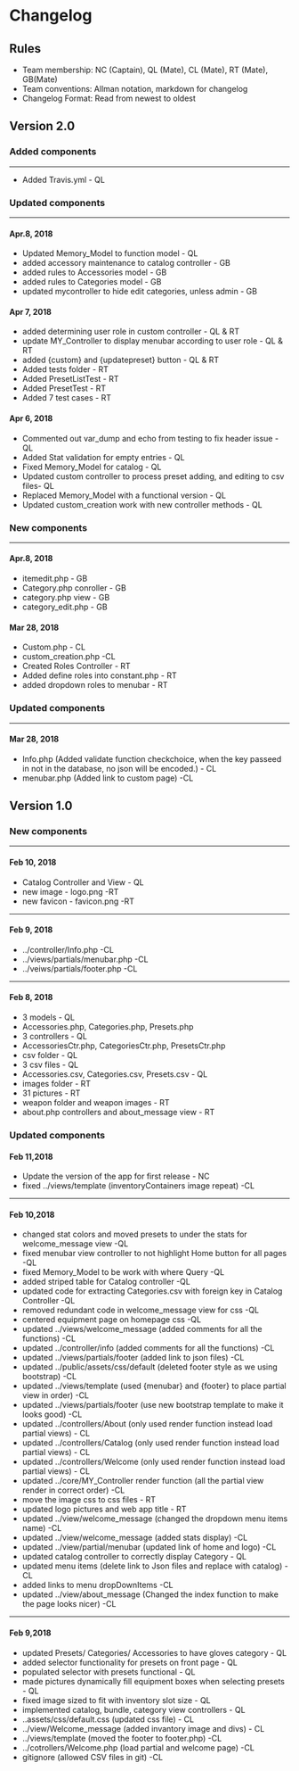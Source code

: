 # Changelog

## Rules

* Team membership:  NC (Captain), QL (Mate), CL (Mate), RT (Mate), GB(Mate)
* Team conventions: Allman notation, markdown for changelog  
* Changelog Format: Read from newest to oldest

## Version 2.0
### Added components
-------------------------------------------------------------------------------------------------
* Added Travis.yml - QL

### Updated components
-------------------------------------------------------------------------------------------------
#### Apr.8, 2018
* Updated Memory_Model to function model - QL
* added accessory maintenance to catalog controller - GB
* added rules to Accessories model - GB
* added rules to Categories model - GB
* updated mycontroller to hide edit categories, unless admin - GB
#### Apr 7, 2018
* added determining user role in custom controller - QL & RT
* update MY_Controller to display menubar according to user role - QL & RT
* added {custom} and {updatepreset} button - QL & RT
* Added tests folder - RT
* Added PresetListTest - RT 
* Added PresetTest - RT 
* Added 7 test cases  - RT 
#### Apr 6, 2018
* Commented out var_dump and echo from testing to fix header issue - QL
* Added Stat validation for empty entries - QL
* Fixed Memory_Model for catalog - QL
* Updated custom controller to process preset adding, and editing to csv files- QL
* Replaced Memory_Model with a functional version - QL
* Updated custom_creation work with new controller methods - QL

### New components
-------------------------------------------------------------------------------------------------
#### Apr.8, 2018
* itemedit.php - GB
* Category.php conroller - GB
* category.php view - GB
* category_edit.php - GB
#### Mar 28, 2018
* Custom.php - CL
* custom_creation.php -CL
* Created Roles Controller - RT
* Added define roles into constant.php - RT
* added dropdown roles to menubar - RT

### Updated components
-------------------------------------------------------------------------------------------------
#### Mar 28, 2018
* Info.php (Added validate function checkchoice, when the key passeed in not in the database, no json will be encoded.) - CL
* menubar.php (Added link to custom page) -CL
## Version 1.0

### New components
-------------------------------------------------------------------------------------------------
#### Feb 10, 2018
* Catalog Controller and View - QL
* new image - logo.png -RT
* new favicon - favicon.png -RT
-------------------------------------------------------------------------------------------------
#### Feb 9, 2018
* ../controller/Info.php -CL
* ../views/partials/menubar.php -CL
* ../veiws/partials/footer.php -CL
-------------------------------------------------------------------------------------------------
#### Feb 8, 2018
* 3 models - QL
* Accessories.php, Categories.php, Presets.php
* 3 controllers - QL
* AccessoriesCtr.php, CategoriesCtr.php, PresetsCtr.php
* csv folder - QL
* 3 csv files - QL
* Accessories.csv, Categories.csv, Presets.csv - QL
* images folder - RT
* 31 pictures - RT
* weapon folder and weapon images - RT
* about.php controllers and about_message view - RT

### Updated components
#### Feb 11,2018
* Update the version of the app for first release - NC
* fixed ../views/template (inventoryContainers image repeat) -CL
-------------------------------------------------------------------------------------------------
#### Feb 10,2018
* changed stat colors and moved presets to under the stats for welcome_message view -QL
* fixed menubar view controller to not highlight Home button for all pages -QL
* fixed Memory_Model to be work with where Query -QL
* added striped table for Catalog controller -QL
* updated code for extracting Categories.csv with foreign key in Catalog Controller -QL
* removed redundant code in welcome_message view for css -QL
* centered equipment page on homepage css -QL
* updated ../views/welcome_message (added comments for all the functions) -CL
* updated ../controller/info (added comments for all the functions) -CL
* updated ../views/partials/footer (added link to json files) -CL
* updated ../public/assets/css/default (deleted footer style as we using bootstrap) -CL
* updated ../views/template (used {menubar} and {footer} to place partial view in order) -CL
* updated ../views/partials/footer (use new bootstrap template to make it looks good) -CL
* updated ../controllers/About (only used render function instead load partial views) - CL
* updated ../controllers/Catalog (only used render function instead load partial views) - CL
* updated ../controllers/Welcome (only used render function instead load partial views) - CL
* updated ../core/MY_Controller render function (all the partial view render in correct order) -CL
* move the image css to css files - RT
* updated logo pictures and web app title - RT
* updated ../view/welcome_message (changed the dropdown menu items name) -CL
* updated ../view/welcome_message (added stats display) -CL
* updated ../view/partial/menubar (updated link of home and logo) -CL
* updated catalog controller to correctly display Category - QL
* updated menu items (delete link to Json files and replace with catalog) -CL
* added links to menu dropDownItems -CL
* updated ../view/about_message (Changed the index function to make the page looks nicer) -CL
-------------------------------------------------------------------------------------------------
#### Feb 9,2018
* updated Presets/ Categories/ Accessories to have gloves category - QL
* added selector functionality for presets on front page - QL
* populated selector with presets functional - QL
* made pictures dynamically fill equipment boxes when selecting presets - QL
* fixed image sized to fit with inventory slot size - QL
* implemented catalog, bundle, category view controllers - QL
* ..assets/css/default.css (updated css file) - CL
* ../view/Welcome_message (added invantory image and divs) - CL
* ../views/template (moved the footer to footer.php) -CL
* ../cotrollers/Welcome.php (load partial and welcome page) -CL
* gitignore (allowed CSV files in git) -CL
